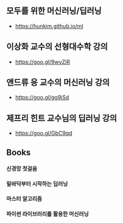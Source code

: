 
## 모두를 위한 머신러닝/딥러닝

- https://hunkim.github.io/ml

## 이상화 교수의 선형대수학 강의

- https://goo.gl/9wvZiR

## 앤드류 응 교수의 머신러닝 강의

- https://goo.gl/gg9iSd

## 제프리 힌트 교수님의 딥러닝 강의

- https://goo.gl/GbC9qd

## Books

#### 신경망 첫걸음

#### 밑바닥부터 시작하는 딥러닝

#### 마스터 알고리즘

#### 파이썬 라이브러리를 활용한 머신러닝
